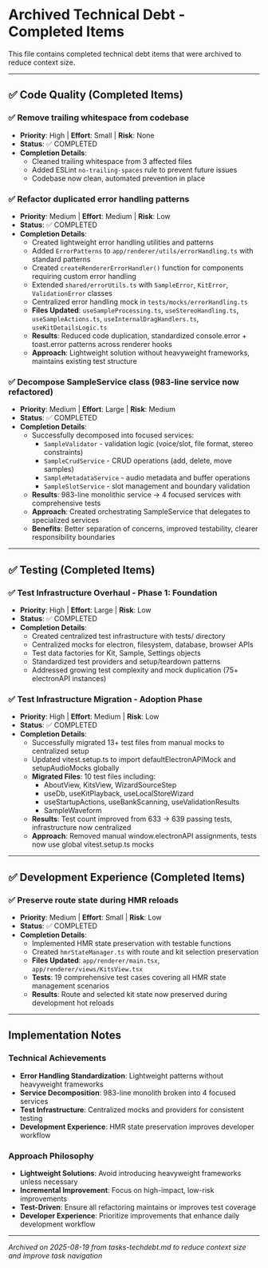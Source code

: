 <!-- 
title: Archived Technical Debt - Completed Items
archived_date: 2025-08-19
source_file: tasks-techdebt.md
status: archived
-->

# Archived Technical Debt - Completed Items

This file contains completed technical debt items that were archived to reduce context size.

---

## ✅ Code Quality (Completed Items)

### ✅ Remove trailing whitespace from codebase
- **Priority**: High | **Effort**: Small | **Risk**: None
- **Status**: ✅ COMPLETED
- **Completion Details**:
  - Cleaned trailing whitespace from 3 affected files
  - Added ESLint `no-trailing-spaces` rule to prevent future issues
  - Codebase now clean, automated prevention in place

### ✅ Refactor duplicated error handling patterns
- **Priority**: Medium | **Effort**: Medium | **Risk**: Low
- **Status**: ✅ COMPLETED
- **Completion Details**:
  - Created lightweight error handling utilities and patterns
  - Added `ErrorPatterns` to `app/renderer/utils/errorHandling.ts` with standard patterns
  - Created `createRendererErrorHandler()` function for components requiring custom error handling
  - Extended `shared/errorUtils.ts` with `SampleError`, `KitError`, `ValidationError` classes
  - Centralized error handling mock in `tests/mocks/errorHandling.ts`
  - **Files Updated**: `useSampleProcessing.ts`, `useStereoHandling.ts`, `useSampleActions.ts`, `useInternalDragHandlers.ts`, `useKitDetailsLogic.ts`
  - **Results**: Reduced code duplication, standardized console.error + toast.error patterns across renderer hooks
  - **Approach**: Lightweight solution without heavyweight frameworks, maintains existing test structure

### ✅ Decompose SampleService class (983-line service now refactored)
- **Priority**: Medium | **Effort**: Large | **Risk**: Medium
- **Status**: ✅ COMPLETED
- **Completion Details**:
  - Successfully decomposed into focused services:
    - `SampleValidator` - validation logic (voice/slot, file format, stereo constraints)
    - `SampleCrudService` - CRUD operations (add, delete, move samples)
    - `SampleMetadataService` - audio metadata and buffer operations
    - `SampleSlotService` - slot management and boundary validation
  - **Results**: 983-line monolithic service → 4 focused services with comprehensive tests
  - **Approach**: Created orchestrating SampleService that delegates to specialized services
  - **Benefits**: Better separation of concerns, improved testability, clearer responsibility boundaries

---

## ✅ Testing (Completed Items)

### ✅ Test Infrastructure Overhaul - Phase 1: Foundation
- **Priority**: High | **Effort**: Large | **Risk**: Low
- **Status**: ✅ COMPLETED
- **Completion Details**:
  - Created centralized test infrastructure with tests/ directory
  - Centralized mocks for electron, filesystem, database, browser APIs
  - Test data factories for Kit, Sample, Settings objects
  - Standardized test providers and setup/teardown patterns
  - Addressed growing test complexity and mock duplication (75+ electronAPI instances)

### ✅ Test Infrastructure Migration - Adoption Phase
- **Priority**: High | **Effort**: Medium | **Risk**: Low
- **Status**: ✅ COMPLETED
- **Completion Details**:
  - Successfully migrated 13+ test files from manual mocks to centralized setup
  - Updated vitest.setup.ts to import defaultElectronAPIMock and setupAudioMocks globally
  - **Migrated Files**: 10 test files including:
    - AboutView, KitsView, WizardSourceStep
    - useDb, useKitPlayback, useLocalStoreWizard
    - useStartupActions, useBankScanning, useValidationResults
    - SampleWaveform
  - **Results**: Test count improved from 633 → 639 passing tests, infrastructure now centralized
  - **Approach**: Removed manual window.electronAPI assignments, tests now use global vitest.setup.ts mocks

---

## ✅ Development Experience (Completed Items)

### ✅ Preserve route state during HMR reloads
- **Priority**: Medium | **Effort**: Small | **Risk**: Low
- **Status**: ✅ COMPLETED
- **Completion Details**:
  - Implemented HMR state preservation with testable functions
  - Created `hmrStateManager.ts` with route and kit selection preservation
  - **Files Updated**: `app/renderer/main.tsx`, `app/renderer/views/KitsView.tsx`
  - **Tests**: 19 comprehensive test cases covering all HMR state management scenarios
  - **Results**: Route and selected kit state now preserved during development hot reloads

---

## Implementation Notes

### Technical Achievements
- **Error Handling Standardization**: Lightweight patterns without heavyweight frameworks
- **Service Decomposition**: 983-line monolith broken into 4 focused services
- **Test Infrastructure**: Centralized mocks and providers for consistent testing
- **Development Experience**: HMR state preservation improves developer workflow

### Approach Philosophy
- **Lightweight Solutions**: Avoid introducing heavyweight frameworks unless necessary
- **Incremental Improvement**: Focus on high-impact, low-risk improvements
- **Test-Driven**: Ensure all refactoring maintains or improves test coverage
- **Developer Experience**: Prioritize improvements that enhance daily development workflow

---
*Archived on 2025-08-19 from tasks-techdebt.md to reduce context size and improve task navigation*